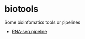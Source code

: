 # biotools
Some bioinfomatics tools or pipelines
- [RNA-seq pipeline](#https://github.com/707728642li/biotools/tree/main/rna-seq-pipeline)
